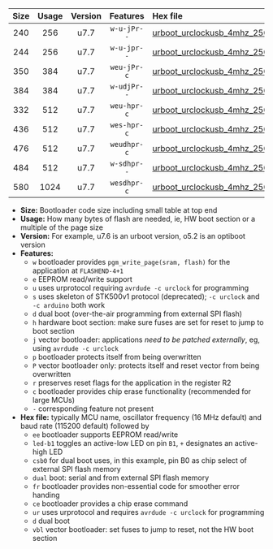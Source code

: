 |Size|Usage|Version|Features|Hex file|
|:-:|:-:|:-:|:-:|:--|
|240|256|u7.7|`w-u-jPr--`|[urboot_urclockusb_4mhz_250000bps_led+d5_ur_vbl.hex](https://raw.githubusercontent.com/stefanrueger/urboot.hex/main/boards/urclockusb/fcpu_4mhz/250000_bps/urboot_urclockusb_4mhz_250000bps_led+d5_ur_vbl.hex)|
|244|256|u7.7|`w-u-jpr--`|[urboot_urclockusb_4mhz_250000bps_led+d5_fr_ur_vbl.hex](https://raw.githubusercontent.com/stefanrueger/urboot.hex/main/boards/urclockusb/fcpu_4mhz/250000_bps/urboot_urclockusb_4mhz_250000bps_led+d5_fr_ur_vbl.hex)|
|350|384|u7.7|`weu-jPr-c`|[urboot_urclockusb_4mhz_250000bps_ee_led+d5_fr_ce_ur_vbl.hex](https://raw.githubusercontent.com/stefanrueger/urboot.hex/main/boards/urclockusb/fcpu_4mhz/250000_bps/urboot_urclockusb_4mhz_250000bps_ee_led+d5_fr_ce_ur_vbl.hex)|
|384|384|u7.7|`w-udjPr--`|[urboot_urclockusb_4mhz_250000bps_led+d5_csb0_dual_ur_vbl.hex](https://raw.githubusercontent.com/stefanrueger/urboot.hex/main/boards/urclockusb/fcpu_4mhz/250000_bps/urboot_urclockusb_4mhz_250000bps_led+d5_csb0_dual_ur_vbl.hex)|
|332|512|u7.7|`weu-hpr-c`|[urboot_urclockusb_4mhz_250000bps_ee_led+d5_fr_ce_ur.hex](https://raw.githubusercontent.com/stefanrueger/urboot.hex/main/boards/urclockusb/fcpu_4mhz/250000_bps/urboot_urclockusb_4mhz_250000bps_ee_led+d5_fr_ce_ur.hex)|
|436|512|u7.7|`wes-hpr-c`|[urboot_urclockusb_4mhz_250000bps_ee_led+d5_fr_ce.hex](https://raw.githubusercontent.com/stefanrueger/urboot.hex/main/boards/urclockusb/fcpu_4mhz/250000_bps/urboot_urclockusb_4mhz_250000bps_ee_led+d5_fr_ce.hex)|
|476|512|u7.7|`weudhpr-c`|[urboot_urclockusb_4mhz_250000bps_ee_led+d5_csb0_dual_fr_ce_ur.hex](https://raw.githubusercontent.com/stefanrueger/urboot.hex/main/boards/urclockusb/fcpu_4mhz/250000_bps/urboot_urclockusb_4mhz_250000bps_ee_led+d5_csb0_dual_fr_ce_ur.hex)|
|484|512|u7.7|`w-sdhpr--`|[urboot_urclockusb_4mhz_250000bps_led+d5_csb0_dual_fr.hex](https://raw.githubusercontent.com/stefanrueger/urboot.hex/main/boards/urclockusb/fcpu_4mhz/250000_bps/urboot_urclockusb_4mhz_250000bps_led+d5_csb0_dual_fr.hex)|
|580|1024|u7.7|`wesdhpr-c`|[urboot_urclockusb_4mhz_250000bps_ee_led+d5_csb0_dual_fr_ce.hex](https://raw.githubusercontent.com/stefanrueger/urboot.hex/main/boards/urclockusb/fcpu_4mhz/250000_bps/urboot_urclockusb_4mhz_250000bps_ee_led+d5_csb0_dual_fr_ce.hex)|

- **Size:** Bootloader code size including small table at top end
- **Usage:** How many bytes of flash are needed, ie, HW boot section or a multiple of the page size
- **Version:** For example, u7.6 is an urboot version, o5.2 is an optiboot version
- **Features:**
  + `w` bootloader provides `pgm_write_page(sram, flash)` for the application at `FLASHEND-4+1`
  + `e` EEPROM read/write support
  + `u` uses urprotocol requiring `avrdude -c urclock` for programming
  + `s` uses skeleton of STK500v1 protocol (deprecated); `-c urclock` and `-c arduino` both work
  + `d` dual boot (over-the-air programming from external SPI flash)
  + `h` hardware boot section: make sure fuses are set for reset to jump to boot section
  + `j` vector bootloader: applications *need to be patched externally*, eg, using `avrdude -c urclock`
  + `p` bootloader protects itself from being overwritten
  + `P` vector bootloader only: protects itself and reset vector from being overwritten
  + `r` preserves reset flags for the application in the register R2
  + `c` bootloader provides chip erase functionality (recommended for large MCUs)
  + `-` corresponding feature not present
- **Hex file:** typically MCU name, oscillator frequency (16 MHz default) and baud rate (115200 default) followed by
  + `ee` bootloader supports EEPROM read/write
  + `led-b1` toggles an active-low LED on pin `B1`, `+` designates an active-high LED
  + `csb0` for dual boot uses, in this example, pin B0 as chip select of external SPI flash memory
  + `dual` boot: serial and from external SPI flash memory
  + `fr` bootloader provides non-essential code for smoother error handing
  + `ce` bootloader provides a chip erase command
  + `ur` uses urprotocol and requires `avrdude -c urclock` for programming
  + `d` dual boot
  + `vbl` vector bootloader: set fuses to jump to reset, not the HW boot section
